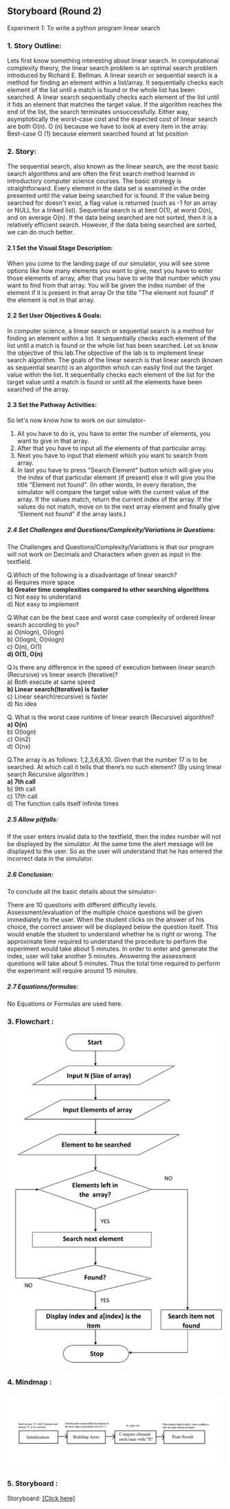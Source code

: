 ## Storyboard (Round 2)
Experiment 1: To write a python program linear search

### 1. Story Outline:

Lets first know something interesting about linear search. In computational complexity theory, the linear search problem is an optimal search problem introduced by Richard E. Bellman. A linear search or sequential search is a method for finding an element within a list/array. It sequentially checks each element of the list until a match is found or the whole list has been searched.
A linear search sequentially checks each element of the list until it fids an element that matches the target value. If the algorithm reaches the end of the list, the search terminates unsuccessfully. Either way, asymptotically the worst-case cost and the expected cost of linear search are both O(n). O (n) because we have to look at every item in the array. Best-case O (1) because element searched found at 1st position 

### 2. Story:

The sequential search, also known as the linear search, are the most basic search algorithms and are often the first search method learned in introductory computer science courses.
The basic strategy is straightforward. Every element in the data set is examined in the order presented until the value being searched for is found. If the value being searched for doesn't exist, a flag value is returned (such as -1 for an array or NULL for a linked list).
Sequential search is at best O(1), at worst O(n), and on average O(n). If the data being searched are not sorted, then it is a relatively efficient search. However, if the data being searched are sorted, we can do much better. 

#### 2.1 Set the Visual Stage Description:

When you come to the landing page of our simulator, you will see some options like how many elements you want to give, next you have to enter those elements of array, after that you have to write that number which you want to find from that array. You will be given the index number of the element if it is present in that array Or the title "The element not found" if the element is not in that array.

#### 2.2 Set User Objectives & Goals:

In computer science, a linear search or sequential search is a method for finding an element within a list. It sequentially checks each element of the list until a match is found or the whole list has been searched.
Let us know the objective of this lab.The objective of the lab is to implement linear search algorithm.
The goals of the linear search is that linear search (known as sequential search) is an algorithm which can easily find out the target value within the list. It sequentially checks each element of the list for the target value until a match is found or until all the elements have been searched of the array.

#### 2.3 Set the Pathway Activities:

So let's now know how to work on our simulator-
1. All you have to do is, you have to enter the number of elements, you want to give in that array.
2. After that you have to input all the elements of that particular array.
3. Next you have to input that element which you want to search from array.
4. In last you have to press "Search Element" button which will give you the index of that particular element (if present) else it will give you the title "Element not found".
(In other words, In every iteration, the simulator will compare the target value with the current value of the array. If the values match, return the current index of the array. If the values do not match, move on to the next array element and finally give "Element not found" if the array lasts.)

##### 2.4 Set Challenges and Questions/Complexity/Variations in Questions:

The Challenges and Questions/Complexity/Variations is that our program will not work on Decimals and Characters when given as input in the textfield.

Q.Which of the following is a disadvantage of linear search?<br>
a) Requires more space<br>
<b>b) Greater time complexities compared to other searching algorithms</b> <br>
c) Not easy to understand<br>
d) Not easy to implement<br>
 
Q.What can be the best case and worst case complexity of ordered linear search according to you?<br>
a) O(nlogn), O(logn)<br>
b) O(logn), O(nlogn)<br>
c) O(n), O(1)<br>
<b>d) O(1), O(n)</b><br>

Q.Is there any difference in the speed of execution between linear search (Recursive) vs linear search (lterative)?<br>
a) Both execute at same speed<br>
<b>b) Linear search(Iterative) is faster</b><br>
c) Linear search(recursive) is faster <br>
d) No idea <br>

Q. What is the worst case runtime of linear search (Recursive) algorithm?<br>
<b>a) O(n)</b><br>
b) O(logn)<br>
c) O(n2)<br>
d) O(nx)<br>
 
Q.The array is as follows: 1,2,3,6,8,10. Given that the number 17 is to be searched. At which call it tells that there’s no such element? (By using linear search Recursive algorithm )<br>
<b>a) 7th call</b><br>
b) 9th call<br>
c) 17th call<br>
d) The function calls itself infinite times<br>

##### 2.5 Allow pitfalls:

If the user enters invalid data to the textfield, then the index number will not be displayed by the simulator. At the same time the alert message will be displayed to the user. So as the user will understand that he has entered the incorrect data in the simulator. 

##### 2.6 Conclusion:

To conclude all the basic details about the simulator-

There are 10 questions with different difficulty levels. Assessment/evaluation of the multiple choice questions will be given immediately to the user. When the student clicks on the answer of his choice, the correct answer will be displayed below the question itself. This would enable the student to understand whether he is right or wrong. The approximate time required to understand the procedure to perform the experiment would take about 5 minutes. In order to enter and generate the index, user will take another 5 minutes. Answering the assessment questions will take about 5 minutes. Thus the total time required to perform the experiment will require around 15 minutes.

##### 2.7 Equations/formulas:

No Equations or Formulas are used here.

### 3. Flowchart :

<img src="flowchart/flowchart1.jpg"/><br>

### 4. Mindmap :

<img src="mindmap/mindmap.png"/>
 
### 5. Storyboard :

Storyboard: <a href="storyboard/linearsearch.gif"> [Click here]</a>  
